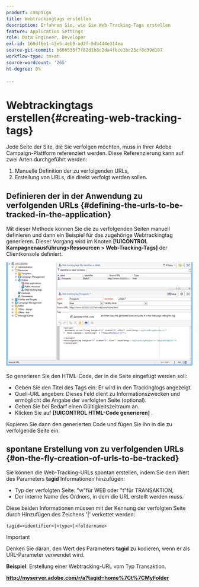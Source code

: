 ```yaml
---
product: campaign
title: Webtrackingtags erstellen
description: Erfahren Sie, wie Sie Web-Tracking-Tags erstellen
feature: Application Settings
role: Data Engineer, Developer
exl-id: 160df6e1-43e5-4eb9-ad2f-5db444e314ea
source-git-commit: b666535f7f82d1b8c2da4fbce1bc25cf8d39d187
workflow-type: tm+mt
source-wordcount: '265'
ht-degree: 0%

---
```


# Webtrackingtags erstellen{#creating-web-tracking-tags}

Jede Seite der Site, die Sie verfolgen möchten, muss in Ihrer Adobe Campaign-Plattform referenziert werden. Diese Referenzierung kann auf zwei Arten durchgeführt werden:

1. Manuelle Definition der zu verfolgenden URLs,
1. Erstellung von URLs, die direkt verfolgt werden sollen.

## Definieren der in der Anwendung zu verfolgenden URLs {#defining-the-urls-to-be-tracked-in-the-application}

Mit dieser Methode können Sie die zu verfolgenden Seiten manuell definieren und dann ein Beispiel für das zugehörige Webtrackingtag generieren. Dieser Vorgang wird im Knoten **[!UICONTROL Kampagnenausführung>Ressourcen > Web-Tracking-Tags]** der Clientkonsole definiert.

![](assets/d_ncs_integration_webtracking_screen.png)

So generieren Sie den HTML-Code, der in die Seite eingefügt werden soll:

* Geben Sie den Titel des Tags ein: Er wird in den Trackinglogs angezeigt.
* Quell-URL angeben: Dieses Feld dient zu Informationszwecken und ermöglicht die Angabe der verfolgten Seite (optional).
* Geben Sie bei Bedarf einen Gültigkeitszeitraum an.
* Klicken Sie auf **[!UICONTROL HTML-Code generieren]** .

Kopieren Sie dann den generierten Code und fügen Sie ihn in die zu verfolgende Seite ein.

## spontane Erstellung von zu verfolgenden URLs {#on-the-fly-creation-of-urls-to-be-tracked}

Sie können die Web-Tracking-URLs spontan erstellen, indem Sie dem Wert des Parameters **tagid** Informationen hinzufügen:

* Typ der verfolgten Seite: &quot;w&quot;für WEB oder &quot;t&quot;für TRANSAKTION,
* Der interne Name des Ordners, in dem die URL erstellt werden muss.

Diese beiden Informationen müssen mit der Kennung der verfolgten Seite durch Hinzufügen des Zeichens &#39;|&#39; verkettet werden:

```
tagid=<identifier>|<type>|<foldername>
```

>[!IMPORTANT]
>
>Denken Sie daran, den Wert des Parameters **tagid** zu kodieren, wenn er als URL-Parameter verwendet wird.

**Beispiel**: Erstellung einer Webtracking-URL vom Typ Transaktion.

**http://myserver.adobe.com/r/a?tagid=home%7Ct%7CMyFolder**
